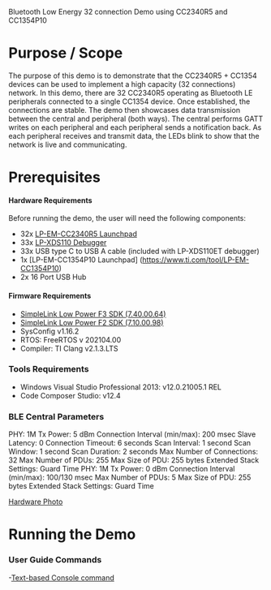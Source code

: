 Bluetooth Low Energy 32 connection Demo using CC2340R5 and CC1354P10

Purpose / Scope
===============

The purpose of this demo is to demonstrate that the CC2340R5 + CC1354 devices can be used to implement a high capacity (32 connections) network. In this demo, there are 32 CC2340R5 operating as Bluetooth LE peripherals connected to a single CC1354 device. Once established, the connections are stable. The demo then showcases data transmission between the central and peripheral (both ways). The central performs GATT writes on each peripheral and each peripheral sends a notification back. As each peripheral receives and transmit data, the LEDs blink to show that the network is live and communicating. 

Prerequisites
=============

#### Hardware Requirements

Before running the demo, the user will need the following components:

- 32x [LP-EM-CC2340R5 Launchpad](https://www.ti.com/tool/LP-EM-CC2340R5)
- 33x [LP-XDS110 Debugger](https://www.ti.com/tool/LP-XDS110ET)
- 33x USB type C to USB A cable (included with LP-XDS110ET debugger)
- 1x [LP-EM-CC1354P10 Launchpad] (https://www.ti.com/tool/LP-EM-CC1354P10)
- 2x 16 Port USB Hub

#### Firmware Requirements

- [SimpleLink Low Power F3 SDK (7.40.00.64)](https://www.ti.com/tool/download/SIMPLELINK-LOWPOWER-F3-SDK)
- [SimpleLink Low Power F2 SDK (7.10.00.98)](https://www.ti.com/tool/download/SIMPLELINK-LOWPOWER-F2-SDK)
- SysConfig v1.16.2
- RTOS: FreeRTOS v 202104.00
- Compiler: TI Clang v2.1.3.LTS

### Tools Requirements ###

- Windows Visual Studio Professional 2013: v12.0.21005.1 REL
- Code Composer Studio: v12.4

### BLE Central Parameters ###

PHY: 1M
Tx Power: 5 dBm
Connection Interval (min/max): 200 msec
Slave Latency: 0
Connection Timeout: 6 seconds
Scan Interval: 1 second
Scan Window: 1 second
Scan Duration: 2 seconds
Max Number of Connections: 32
Max Number of PDUs: 255
Max Size of PDU: 255 bytes
Extended Stack Settings: Guard Time
PHY: 1M
Tx Power: 0 dBm
Connection Interval (min/max): 100/130 msec
Max Number of PDUs: 5
Max Size of PDU: 255 bytes
Extended Stack Settings: Guard Time

[Hardware Photo](<Hardware Test Platform.png>)

Running the Demo
================



### User Guide Commands ###

-[Text-based Console command](<Text Commands.png>)